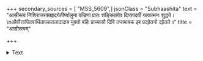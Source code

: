 +++
secondary_sources = [ "MSS_5609",]
jsonClass = "Subhaashita"
text = "आसीस्त्वं निशिराजरक्तहृदयेतीर्ष्यालुना वज्रिणा प्रातः शङ्कितयेव दिव्यपदवीं गत्वात्मनः शुद्धये।  \nऔर्वोत्तापितवार्धितापकतलादादाय मुक्तो बहिः प्राच्यासौ दिवि तप्तमाषक इव प्रद्योतनो द्योतते॥"
title = "आसीस्त्वम्"

+++

<details><summary>Text</summary>

आसीस्त्वं निशिराजरक्तहृदयेतीर्ष्यालुना वज्रिणा प्रातः शङ्कितयेव दिव्यपदवीं गत्वात्मनः शुद्धये।  
और्वोत्तापितवार्धितापकतलादादाय मुक्तो बहिः प्राच्यासौ दिवि तप्तमाषक इव प्रद्योतनो द्योतते॥
</details>
